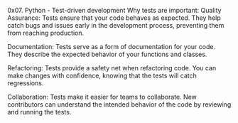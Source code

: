 0x07. Python - Test-driven development
 Why tests are important:
Quality Assurance: Tests ensure that your code behaves as expected. They help catch bugs and issues early in the development process, preventing them from reaching production.

Documentation: Tests serve as a form of documentation for your code. They describe the expected behavior of your functions and classes.

Refactoring: Tests provide a safety net when refactoring code. You can make changes with confidence, knowing that the tests will catch regressions.

Collaboration: Tests make it easier for teams to collaborate. New contributors can understand the intended behavior of the code by reviewing and running the tests.